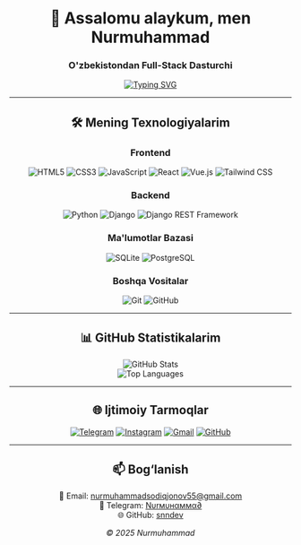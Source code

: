 <div align="center">

# 👋 Assalomu alaykum, men Nurmuhammad  

### O'zbekistondan Full-Stack Dasturchi  

[![Typing SVG](https://readme-typing-svg.herokuapp.com?size=28&duration=4000&pause=2000&color=00FF00&center=true&vCenter=true&width=600&font=Cascadia+Code&lines=Websaytlar+Yaratish+💡;Telegram+Botlar+Yaratish+💡;Full-Stack+Dasturchi+👨🏻‍💻)](https://git.io/typing-svg)

---

## 🛠 Mening Texnologiyalarim  

### Frontend  
![HTML5](https://img.shields.io/badge/HTML5-%23E34F26?style=flat-square&logo=html5&logoColor=white) ![CSS3](https://img.shields.io/badge/CSS3-%231572B6?style=flat-square&logo=css3&logoColor=white) ![JavaScript](https://img.shields.io/badge/JavaScript-%23F7DF1E?style=flat-square&logo=javascript&logoColor=black) ![React](https://img.shields.io/badge/React-%2320232A?style=flat-square&logo=react&logoColor=61DAFB) ![Vue.js](https://img.shields.io/badge/Vue.js-%2335495e?style=flat-square&logo=vue.js&logoColor=%234FC08D) ![Tailwind CSS](https://img.shields.io/badge/Tailwind_CSS-%23038BFC?style=flat-square&logo=tailwindcss&logoColor=white) 

### Backend  
![Python](https://img.shields.io/badge/Python-%2314354C?style=flat-square&logo=python&logoColor=white) ![Django](https://img.shields.io/badge/Django-%23092E20?style=flat-square&logo=django&logoColor=white) ![Django REST Framework](https://img.shields.io/badge/Django_REST-%23D83030?style=flat-square&logo=django&logoColor=white)  

### Ma'lumotlar Bazasi  

![SQLite](https://img.shields.io/badge/SQLite-%230074AD?style=flat-square&logo=sqlite&logoColor=white)
![PostgreSQL](https://img.shields.io/badge/PostgreSQL-%23336791?style=flat-square&logo=postgresql&logoColor=white)

### Boshqa Vositalar  
![Git](https://img.shields.io/badge/Git-%23F05032?style=flat-square&logo=git&logoColor=white) ![GitHub](https://img.shields.io/badge/GitHub-%23181717?style=flat-square&logo=github&logoColor=white)  

---

## 📊 GitHub Statistikalarim  
![GitHub Stats](https://github-readme-stats.vercel.app/api?username=snndev&show_icons=true&theme=dark&cache_seconds=1800)  
![Top Languages](https://github-readme-stats.vercel.app/api/top-langs/?username=snndev&layout=compact&theme=dark&cache_seconds=1800)  

---

## 🌐 Ijtimoiy Tarmoqlar  

[![Telegram](https://img.shields.io/badge/Telegram-2CA5E0?style=for-the-badge&logo=telegram&logoColor=white)](https://t.me/snn_dev)
[![Instagram](https://img.shields.io/badge/Instagram-E4405F?style=for-the-badge&logo=instagram&logoColor=white)](https://instagram.com/nurmuhammadme)
[![Gmail](https://img.shields.io/badge/Gmail-D14836?style=for-the-badge&logo=gmail&logoColor=white)](mailto:nurmuhammadsodiqjonov55@gmail.com)
[![GitHub](https://img.shields.io/badge/GitHub-100000?style=for-the-badge&logo=github&logoColor=white)](https://github.com/snndev)

---

## 📫 Bog‘lanish  

📧 Email: [nurmuhammadsodiqjonov55@gmail.com](mailto:nurmuhammadsodiqjonov55@gmail.com) <br>
💬 Telegram: [Nυrмυнαммα∂](https://t.me/snn_dev) <br>
🌐 GitHub: [snndev](https://github.com/snndev)

*© 2025 Nurmuhammad*  

</div>
